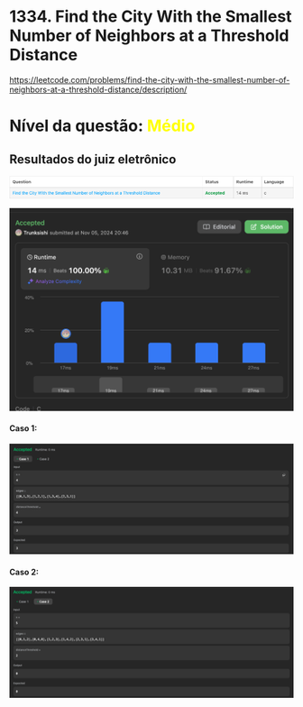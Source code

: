# 1334. Find the City With the Smallest Number of Neighbors at a Threshold Distance

https://leetcode.com/problems/find-the-city-with-the-smallest-number-of-neighbors-at-a-threshold-distance/description/

# Nível da questão:  <span style="color: yellow;">Médio</span>

## Resultados do juiz eletrônico
![](/Assets/Question1_status.png)

![](/Assets/Question1.png)

#### Caso 1:
![](/Assets/Question1_case1.png)

#### Caso 2:
![](/Assets/Question1_case2.png)
